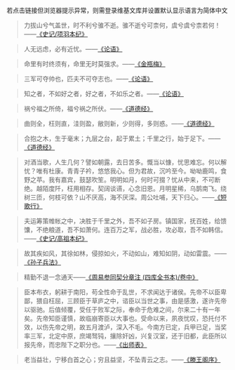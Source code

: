 若点击链接但浏览器提示异常，则需登录维基文库并设置默认显示语言为简体中文

>力拔山兮气盖世，时不利兮骓不逝。骓不逝兮可柰何，虞兮虞兮柰若何！——[《史记/项羽本纪》](https://zh.wikisource.org/wiki/%E5%8F%B2%E8%A8%98/%E5%8D%B7007#:~:text=%E4%B8%BA%E8%AF%97%E6%9B%B0%EF%BC%9A%E2%80%9C-,%E5%8A%9B%E6%8B%94%E5%B1%B1%E5%85%AE%E6%B0%94%E7%9B%96%E4%B8%96,-%EF%BC%8C%E6%97%B6%E4%B8%8D%E5%88%A9%E5%85%AE)

>人无远虑，必有近忧。——[《论语》](https://zh.wikisource.org/zh-hans/%E8%AB%96%E8%AA%9E/%E5%85%A8%E8%A6%BD#:~:text=%E4%BA%BA%E6%97%A0%E8%BF%9C%E8%99%91%EF%BC%8C-,%E5%BF%85%E6%9C%89%E8%BF%91%E5%BF%A7,-%E3%80%82%E2%80%9D)

>命里有时终须有，命里无时莫强求。——[《金瓶梅》](https://zh.wikisource.org/wiki/%E9%87%91%E7%93%B6%E6%A2%85/%E7%AC%AC14%E5%9B%9E#:~:text=%E5%88%A9%E5%90%8D%E5%BF%A7%E3%80%82-,%E5%91%BD%E9%87%8C%E6%9C%89%E6%97%B6%E7%BB%88%E9%A1%BB%E6%9C%89,-%EF%BC%8C%E5%91%BD%E9%87%8C%E6%97%A0)

>三军可夺帅也，匹夫不可夺志也。——[《论语》](https://zh.wikisource.org/zh-hans/%E8%AB%96%E8%AA%9E/%E5%85%A8%E8%A6%BD#%E5%AD%90%E7%BD%95%E7%AC%AC%E4%B9%9D:~:text=%E5%AD%90%E6%9B%B0%EF%BC%9A%E2%80%9C-,%E4%B8%89%E5%86%9B%E5%8F%AF%E5%A4%BA%E5%B8%85%E4%B9%9F,-%EF%BC%8C%E5%8C%B9%E5%A4%AB%E4%B8%8D%E5%8F%AF%E5%A4%BA)

>知之者，不如好之者，好之者，不如乐之者。——[《论语》](https://zh.wikisource.org/zh-hans/%E8%AB%96%E8%AA%9E/%E5%85%A8%E8%A6%BD#%E9%9B%8D%E4%B9%9F%E7%AC%AC%E5%85%AD:~:text=%E5%AD%90%E6%9B%B0%EF%BC%9A%E2%80%9C-,%E7%9F%A5%E4%B9%8B%E8%80%85,-%EF%BC%8C%E4%B8%8D%E5%A6%82%E5%A5%BD%E4%B9%8B)

>祸兮福之所倚，福兮祸之所伏。——[《道德经》](https://zh.wikisource.org/wiki/%E8%80%81%E5%AD%90_(%E5%8C%AF%E6%A0%A1%E7%89%88)#%E4%BA%94%E5%8D%81%E5%85%AB%E7%AB%A0:~:text=%E5%85%89%E8%80%8C%E4%B8%8D%E8%80%80%E3%80%82-,%E7%A5%B8%E5%85%AE%E7%A6%8F%E4%B9%8B%E6%89%80%E5%80%9A,-%EF%BC%8C%E7%A6%8F%E5%85%AE%E7%A5%B8)

>曲则全，枉则直，洼则盈，敝则新，少则得，多则惑。——[《道德经》](https://zh.wikisource.org/wiki/%E8%80%81%E5%AD%90_(%E5%8C%AF%E6%A0%A1%E7%89%88)#%E4%BA%8C%E5%8D%81%E4%BA%8C%E7%AB%A0:~:text=%E2%80%9C-,%E6%9B%B2%E5%88%99%E5%85%A8,-%EF%BC%8C%E6%9E%89%E5%88%99%E7%9B%B4)

>合抱之木，生于毫末；九层之台，起于累土；千里之行，始于足下。——[《道德经》](https://zh.wikisource.org/wiki/%E8%80%81%E5%AD%90_(%E5%8C%AF%E6%A0%A1%E7%89%88)#%E5%85%AD%E5%8D%81%E5%9B%9B%E7%AB%A0:~:text=%E4%B9%8B%E4%BA%8E%E6%9C%AA%E4%B9%B1%E3%80%82-,%E5%90%88%E6%8A%B1%E4%B9%8B%E6%9C%A8,-%EF%BC%8C%E7%94%9F%E4%BA%8E%E6%AF%AB%E6%9C%AB%EF%BC%9B%E4%B9%9D)

>对酒当歌，人生几何？譬如朝露，去日苦多。慨当以慷，忧思难忘。何以解忧？唯有杜康。青青子衿，悠悠我心。但为君故，沉吟至今。呦呦鹿鸣，食野之苹。我有嘉宾，鼓瑟吹笙。明明如月，何时可掇？忧从中来，不可断绝。越陌度阡，枉用相存。契阔谈䜩，心念旧恩。月明星稀，乌鹊南飞。绕树三匝，何枝可依？山不厌高，海不厌深。周公吐哺，天下归心。——[《短歌行》](https://zh.wikisource.org/wiki/%E7%9F%AD%E6%AD%8C%E8%A1%8C%E5%85%B6%E4%B8%80_(%E6%9B%B9%E6%93%8D)#:~:text=%3A%20%E6%95%B0%E6%8D%AE%E9%A1%B9-,%E5%AF%B9%E9%85%92%E5%BD%93%E6%AD%8C,-%EF%BC%8C%E4%BA%BA%E7%94%9F%E5%87%A0%E4%BD%95%EF%BC%9F%E8%AD%AC%E5%A6%82)

>夫运筹策帷帐之中，决胜于千里之外，吾不如子房。镇国家，抚百姓，给馈馕，不绝粮道，吾不如萧何。连百万之军，战必胜，攻必取，吾不如韩信。——[《史记/高祖本纪》](https://zh.wikisource.org/wiki/%E5%8F%B2%E8%A8%98/%E5%8D%B7008#:~:text=%E5%85%B6%E4%B8%80%EF%BC%8C%E6%9C%AA%E7%9F%A5%E5%85%B6%E4%BA%8C%E3%80%82-,%E5%A4%AB%E8%BF%90%E7%AD%B9%E7%AD%96%E5%B8%B7%E5%B8%90%E4%B9%8B%E4%B8%AD,-%EF%BC%8C%E5%86%B3%E8%83%9C%E4%BA%8E)

>故其疾如风，其徐如林，侵掠如火，不动如山，难知如阴，动如雷震。——[《孙子兵法》](https://zh.wikisource.org/wiki/%E5%AD%AB%E5%AD%90%E5%85%B5%E6%B3%95#%E8%BB%8D%E7%88%AD%E7%AC%AC%E4%B8%83:~:text=%E5%8F%98%E8%80%85%E4%B9%9F%E3%80%82-,%E6%95%85%E5%85%B6%E7%96%BE%E5%A6%82%E9%A3%8E,-%EF%BC%8C%E5%85%B6%E5%BE%90%E5%A6%82)

>精勤不退一念通天——[《周易参同契分章注 (四库全书本)/卷中》](https://zh.wikisource.org/wiki/%E5%91%A8%E6%98%93%E5%8F%83%E5%90%8C%E5%A5%91%E5%88%86%E7%AB%A0%E6%B3%A8_(%E5%9B%9B%E5%BA%AB%E5%85%A8%E6%9B%B8%E6%9C%AC)/%E5%8D%B7%E4%B8%AD#%E5%90%9B%E5%AD%90%E5%B1%85%E5%AE%A4%E7%AB%A0%E7%AC%AC%E5%8D%81%E4%B8%83:~:text=%E8%AF%9A%E5%BF%83%E6%84%88%E5%8A%B1-,%E7%B2%BE%E5%8B%A4%E4%B8%8D%E9%80%80%E4%B8%80%E5%BF%B5%E9%80%9A%E5%A4%A9,-%E8%87%AA%E6%9C%89%E4%BB%99%E5%8A%A9)

>臣本布衣，躬耕于南阳，苟全性命于乱世，不求闻达于诸侯。先帝不以臣卑鄙，猥自枉屈，三顾臣于草庐之中，谘臣以当世之事，由是感激，遂许先帝以驱驰。后值倾覆，受任于败军之际，奉命于危难之间，尔来二十有一年矣。先帝知臣谨慎，故临崩寄臣以大事也。受命以来，夙夜忧叹，恐托付不效，以伤先帝之明，故五月渡泸，深入不毛。今南方已定，兵甲已足，当奖率三军，北定中原，庶竭驽钝，攘除奸凶，兴复汉室，还于旧都，此臣所以报先帝，而忠陛下之职分也。——[《出师表》](https://zh.wikisource.org/zh-hans/%E5%87%BA%E5%B8%AB%E8%A1%A8#:~:text=%E8%80%8C%E5%BE%85%E4%B9%9F%E3%80%82-,%E8%87%A3%E6%9C%AC%E5%B8%83%E8%A1%A3,-%EF%BC%8C%E8%BA%AC%E8%80%95%E4%BA%8E%E5%8D%97%E9%98%B3)

>老当益壮，宁移白首之心；穷且益坚，不坠青云之志。——[《滕王阁序》](https://zh.wikisource.org/zh-hans/%E6%BB%95%E7%8E%8B%E9%96%A3%E5%BA%8F#:~:text=%E8%BE%BE%E4%BA%BA%E7%9F%A5%E5%91%BD%E3%80%82-,%E8%80%81%E5%BD%93%E7%9B%8A%E5%A3%AE,-%EF%BC%8C%E5%AE%81%E7%A7%BB%E7%99%BD%E9%A6%96)
